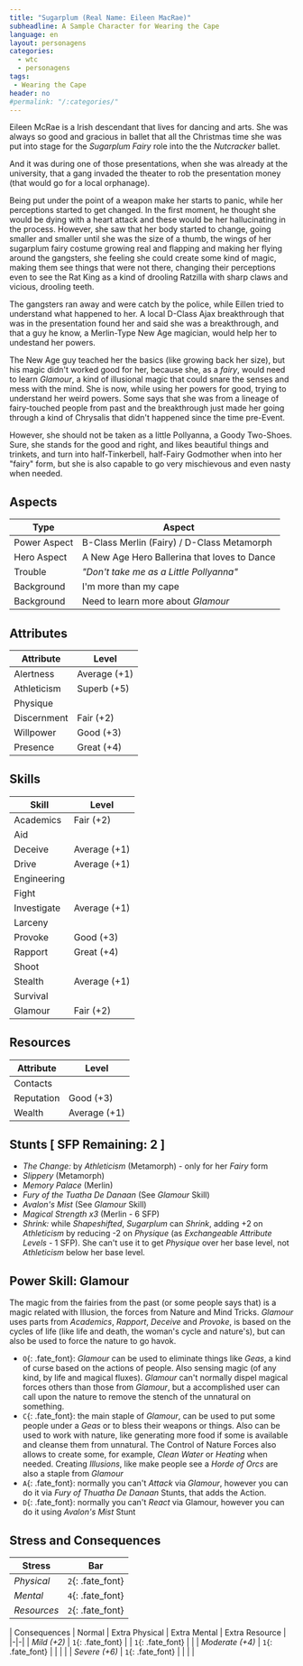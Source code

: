 ```yaml
---
title: "Sugarplum (Real Name: Eileen MacRae)"
subheadline: A Sample Character for Wearing the Cape
language: en
layout: personagens
categories:
  - wtc
  - personagens
tags:
 - Wearing the Cape
header: no
#permalink: "/:categories/"
---
```


Eileen McRae is a Irish descendant that lives for dancing and arts. She was always so good and gracious in ballet that all the Christmas time she was put into stage  for the _Sugarplum Fairy_ role into the the _Nutcracker_ ballet.

And it was during one of those presentations, when she was already at the university, that a gang invaded the theater to rob the presentation money (that would go for a local orphanage).

Being put under the point of a weapon make her starts to panic, while her perceptions started to get changed. In the first moment, he thought she would be dying with a heart attack and these would be her hallucinating in the process. However, she saw that her body started to change, going smaller and smaller until she was the size of a thumb, the wings of her sugarplum fairy costume growing real and flapping and making her flying around the gangsters, she feeling she could create some kind of magic, making them see things that were not there, changing their perceptions even to see the Rat King as a kind of drooling Ratzilla with sharp claws and vicious, drooling teeth.

The gangsters ran away and were catch by the police, while Eillen tried to understand what happened to her. A local D-Class Ajax breakthrough that was in the presentation found her and said she was a breakthrough, and that a guy he know, a Merlin-Type New Age magician, would help her to undestand her powers.

The New Age guy teached her the basics (like growing back her size), but his magic didn't worked good for her, because she, as a _fairy_, would need to learn _Glamour_, a kind of illusional magic that could snare the senses and mess with the mind. She is now, while using her powers for good, trying to understand her weird powers. Some says that she was from a lineage of fairy-touched people from past and the breakthrough just made her going through a kind of Chrysalis that didn't happened since the time pre-Event.

However, she should not be taken as a little Pollyanna, a Goody Two-Shoes. Sure, she stands for the good and right, and likes beautiful things and trinkets, and turn into half-Tinkerbell, half-Fairy Godmother when into her "fairy" form, but she is also capable to go very mischievous and even nasty when needed.


## Aspects

| Type | Aspect |
|-|-|
| Power Aspect | B-Class Merlin (Fairy) / D-Class Metamorph |
| Hero Aspect | A New Age Hero Ballerina that loves to Dance |
| Trouble  | _"Don't take me as a Little Pollyanna"_ |
| Background | I'm more than my cape |
| Background | Need to learn more about _Glamour_ |

## Attributes

| Attribute | Level |
|-|-|
| Alertness | Average (+1) |
| Athleticism | Superb (+5) |
| Physique |  |
| Discernment | Fair (+2) |
| Willpower | Good (+3) |
| Presence | Great (+4) |

## Skills

| Skill | Level |
|-|-|
| Academics | Fair (+2) | 
| Aid |  | 
| Deceive | Average (+1) | 
| Drive | Average (+1)  | 
| Engineering |  | 
| Fight |  | 
| Investigate | Average (+1) | 
| Larceny |  | 
| Provoke | Good (+3) | 
| Rapport | Great (+4) | 
| Shoot |  | 
| Stealth | Average (+1) | 
| Survival |   | 
| Glamour | Fair (+2) |

## Resources

| Attribute | Level |
|-|-|
| Contacts |  |
| Reputation | Good (+3) |
| Wealth | Average (+1) |

## Stunts [ SFP Remaining: 2 ]

+ _The Change:_ by _Athleticism_ (Metamorph) - only for her _Fairy_ form
+ _Slippery_ (Metamorph)
+ _Memory Palace_ (Merlin)
+ _Fury of the Tuatha De Danaan_ (See _Glamour_ Skill)
+ _Avalon's Mist_ (See _Glamour_ Skill)
+ _Magical Strength x3_ (Merlin - 6 SFP)
+ _Shrink:_ while _Shapeshifted_, _Sugarplum_ can _Shrink_, adding +2 on _Athleticism_ by reducing -2 on _Physique_ (as _Exchangeable Attribute Levels_ - 1 SFP). She can't use it to get _Physique_ over her base level, not _Athleticism_ below her base level.


## Power Skill: Glamour

The magic from the fairies from the past (or some people says that) is a magic related with Illusion, the forces from Nature and Mind Tricks. _Glamour_ uses parts from _Academics_,  _Rapport_, _Deceive_ and _Provoke_, is based on the cycles of life (like life and death, the woman's cycle and nature's), but can also be used to force the nature to go havok.

+ `O`{: .fate_font}: _Glamour_ can be used to eliminate things like _Geas_, a kind of curse based on the actions of people. Also sensing magic (of any kind, by life and magical fluxes). _Glamour_ can't normally dispel magical forces others than those from _Glamour_, but a accomplished user can call upon the nature to remove the stench of the unnatural on something.
+ `C`{: .fate_font}: the main staple of _Glamour_, can be used to put some people under a _Geas_ or to bless their weapons or things. Also can be used to work with nature, like generating more food if some is available and cleanse them from unnatural. The Control of Nature Forces also allows to create some, for example, _Clean Water_ or _Heating_ when needed. Creating _Illusions_, like make people see a _Horde of Orcs_ are also a staple from _Glamour_
+ `A`{: .fate_font}: normally you can't _Attack_ via _Glamour_, however you can do it via _Fury of Thuatha De Danaan_ Stunts, that adds the Action. 
+ `D`{: .fate_font}: normally you can't _React_ via Glamour, however you can do it using _Avalon's Mist_ Stunt


## Stress and Consequences

| Stress | Bar |
|-|-|
| _Physical_ | `2`{: .fate_font} |
|  _Mental_ | `4`{: .fate_font} |
| _Resources_ | `2`{: .fate_font} |

| Consequences | Normal | Extra Physical | Extra Mental | Extra Resource |
|-|-|
| _Mild (+2)_ |  `1`{: .fate_font} | | `1`{: .fate_font} | |
| _Moderate (+4)_ | `1`{: .fate_font} | | | | 
| _Severe (+6)_ | `1`{: .fate_font} | | | |
